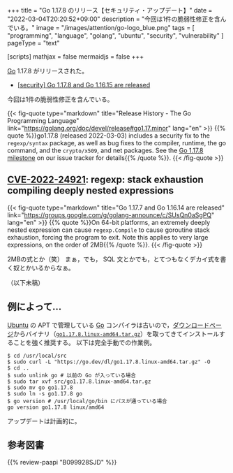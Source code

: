 +++
title = "Go 1.17.8 のリリース【セキュリティ・アップデート】"
date =  "2022-03-04T20:20:52+09:00"
description = "今回は1件の脆弱性修正を含んでいる。"
image = "/images/attention/go-logo_blue.png"
tags  = [ "programming", "language", "golang", "ubuntu", "security", "vulnerability" ]
pageType = "text"

[scripts]
  mathjax = false
  mermaidjs = false
+++

[Go] 1.17.8 がリリースされた。

- [[security] Go 1.17.8 and Go 1.16.15 are released](https://groups.google.com/g/golang-announce/c/RP1hfrBYVuk)

今回は1件の脆弱性修正を含んでいる。

{{< fig-quote type="markdown" title="Release History - The Go Programming Language" link="https://golang.org/doc/devel/release#go1.17.minor" lang="en" >}}
{{% quote %}}go1.17.8 (released 2022-03-03) includes a security fix to the `regexp/syntax` package, as well as bug fixes to the compiler, runtime, the go command, and the `crypto/x509`, and net packages. See the [Go 1.17.8 milestone](https://github.com/golang/go/issues?q=milestone%3AGo1.17.8+label%3ACherryPickApproved) on our issue tracker for details{{% /quote %}}.
{{< /fig-quote >}}

## [CVE-2022-24921]: regexp: stack exhaustion compiling deeply nested expressions

{{< fig-quote type="markdown" title="Go 1.17.7 and Go 1.16.14 are released" link="https://groups.google.com/g/golang-announce/c/SUsQn0aSgPQ" lang="en" >}}
{{% quote %}}On 64-bit platforms, an extremely deeply nested expression can cause `regexp.Compile` to cause goroutine stack exhaustion, forcing the program to exit. Note this applies to very large expressions, on the order of 2MB{{% /quote %}}.
{{< /fig-quote >}}

2MBの式とか（笑） まぁ，でも， SQL 文とかでも，とてつもなくデカイ式を書く奴とかいるからなぁ。

（以下未稿）

## 例によって...

[Ubuntu] の APT で管理している [Go] コンパイラは古いので，[ダウンロードページ](https://go.dev/dl/ "Downloads - go.dev")からバイナリ（[`go1.17.8.linux-amd64.tar.gz`](https://go.dev/dl/go1.17.8.linux-amd64.tar.gz)）を取ってきてインストールすることを強く推奨する。
以下は完全手動での作業例。

```text
$ cd /usr/local/src
$ sudo curl -L "https://go.dev/dl/go1.17.8.linux-amd64.tar.gz" -O
$ cd ..
$ sudo unlink go # 以前の Go が入っている場合
$ sudo tar xvf src/go1.17.8.linux-amd64.tar.gz
$ sudo mv go go1.17.8
$ sudo ln -s go1.17.8 go
$ go version # /usr/local/go/bin にパスが通っている場合
go version go1.17.8 linux/amd64
```

アップデートは計画的に。

[Go]: https://go.dev/
[Ubuntu]: https://www.ubuntu.com/ "The leading operating system for PCs, IoT devices, servers and the cloud | Ubuntu"
[CVE-2022-24921]: https://nvd.nist.gov/vuln/detail/CVE-2022-24921

## 参考図書

{{% review-paapi "B099928SJD" %}} <!-- プログラミング言語Go -->

